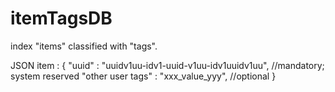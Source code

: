 # itemTagsDB

index "items" classified with "tags".

JSON item :
{
  "uuid" : "uuidv1uu-idv1-uuid-v1uu-idv1uuidv1uu", //mandatory; system reserved
  "other user tags" : "xxx_value_yyy", //optional
}
